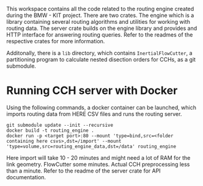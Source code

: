 This workspace contains all the code related to the routing engine created during the BMW - KIT project.
There are two crates.
The engine which is a library containing several routing algorithms and utilities for working with routing data.
The server crate builds on the engine library and provides and HTTP interface for answering routing queries.
Refer to the readmes of the respective crates for more information.

Additonally, there is a `lib` directory, which contains `InertialFlowCutter`, a partitioning program to calculate nested disection orders for CCHs, as a git submodule.


# Running CCH server with Docker

Using the following commands, a docker container can be launched, which imports routing data from HERE CSV files and runs the routing server.

```
git submodule update --init --recursive
docker build -t routing_engine .
docker run -p <target port>:80 --mount 'type=bind,src=<folder containing here csvs>,dst=/import' --mount 'type=volume,src=routing_engine_data,dst=/data' routing_engine
```

Here import will take 10 - 20 minutes and might need a lot of RAM for the link geometry.
FlowCutter some minutes.
Actual CCH preprocessing less than a minute.
Refer to the readme of the server crate for API documentation.
